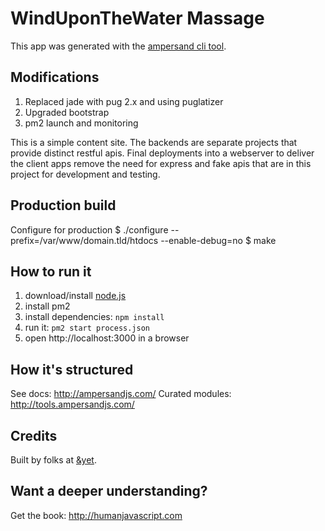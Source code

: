 # WindUponTheWater Massage

This app was generated with the [ampersand cli tool](http://ampersandjs.com/learn/quick-start-guide).

## Modifications
1. Replaced jade with pug 2.x and using puglatizer
1. Upgraded bootstrap
1. pm2 launch and monitoring

This is a simple content site.  The backends
are separate projects that provide distinct restful apis.  Final deployments into a webserver to deliver the client apps remove the need for express and fake apis that are in this project for development and testing.

## Production build
Configure for production
\$ ./configure --prefix=/var/www/domain.tld/htdocs --enable-debug=no
\$ make

## How to run it

1. download/install [node.js](http://nodejs.org/)
1. install pm2
1. install dependencies: `npm install`
1. run it: `pm2 start process.json`
1. open http://localhost:3000 in a browser

## How it's structured

See docs: http://ampersandjs.com/
Curated modules: http://tools.ampersandjs.com/

## Credits

Built by folks at [&yet](http://andyet.com).

## Want a deeper understanding?

Get the book: http://humanjavascript.com
